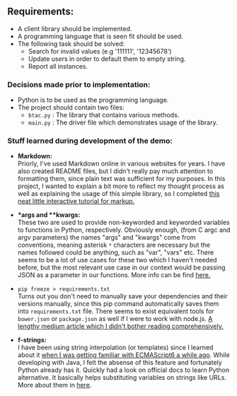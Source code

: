 ## Requirements:
- A client library should be implemented.
- A programming language that is seen fit should be used.
- The following task should be solved:
    * Search for invalid values (e.g '111111', '12345678')
    * Update users in order to default them to empty string.
    * Report all instances.

### Decisions made prior to implementation:
- Python is to be used as the programming language.
- The project should contain two files:
    - `btac.py` : The library that contains various methods.
    - `main.py` : The driver file which demonstrates usage of the library.

### Stuff learned during development of the demo:

- __Markdown:__\
Priorly, I've used Markdown online in various websites for years. I have also created README files, but I didn't really pay much attention to formatting them, since plain text was sufficient for my purposes. In this project, I wanted to explain a bit more to reflect my thought process as well as explaining the usage of this simple library, so I completed [this neat little interactive tutorial for markup.](https://commonmark.org/)

- **\*args and \*\*kwargs:**\
These two are used to provide non-keyworded and keyworded variables to functions in Python, respectively. Obviously enough, (from C argc and argv parameters) the names "args" and "kwargs" come from conventions, meaning asterisk `*` characters are necessary but the names followed could be anything, such as "var", "vars" etc. There seems to be a lot of use cases for these two which I haven't needed before, but the most relevant use case in our context would be passing JSON as a parameter in our functions. More info can be find [here.](https://book.pythontips.com/en/latest/args_and_kwargs.html)

- `pip freeze > requirements.txt`\
Turns out you don't need to manually save your dependencies and their versions manually, since this pip command automatically saves them into `requirements.txt` file. There seems to exist equivalent tools for `bower.json` or `package.json` as well if I were to work with node.js. [A lengthy medium article which I didn't bother reading comprehensively.](https://medium.com/@boscacci/why-and-how-to-make-a-requirements-txt-f329c685181e)

- **f-strings:**\
I have been using string interpolation (or templates) since I learned about it [when I was getting familiar with ECMAScript6 a while ago](https://developer.mozilla.org/en-US/docs/Web/JavaScript/Reference/Template_literals). While developing with Java, I felt the absense of this feature and fortunately Python already has it. Quickly had a look on official docs to learn Python alternative. It basically helps substituting variables on strings like URLs. More about them in [here](https://www.python.org/dev/peps/pep-0498/).